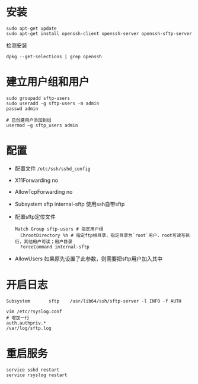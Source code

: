 # 安装

```
sudo apt-get update
sudo apt-get install openssh-client openssh-server openssh-sftp-server
```

检测安装

```
dpkg --get-selections | grep openssh
```

# 建立用户组和用户

```
sudo groupadd sftp-users
sudo useradd -g sftp-users -m admin
passwd admin

# 已创建用户添加到组
usermod –g sftp_users admin
```

# 配置

- 配置文件 `/etc/ssh/sshd_config`
- X11Forwarding no
- AllowTcpForwarding no 
- Subsystem sftp internal-sftp 使用ssh自带sftp
- 配置sftp定位文件

  ```
  Match Group sftp-users # 指定用户组
    ChrootDirectory %h # 指定ftp根目录，指定目录为`root`用户，root可读写执行，其他用户可读；用户目录
    ForceCommand internal-sftp
  ```
- AllowUsers 如果原先设置了此参数，则需要把sftp用户加入其中

# 开启日志

```
Subsystem       sftp    /usr/lib64/ssh/sftp-server -l INFO -f AUTH
```

```
vim /etc/rsyslog.conf
# 增加一行
auth,authpriv.*                                         /var/log/sftp.log
```

# 重启服务

```
service sshd restart
service rsyslog restart
```
